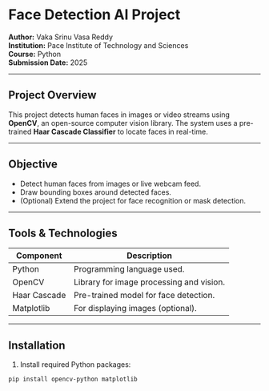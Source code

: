 # Face Detection AI Project

**Author:** Vaka Srinu Vasa Reddy  
**Institution:** 
Pace Institute of Technology and Sciences  
**Course:** Python  
**Submission Date:** 2025

---

## Project Overview

This project detects human faces in images or video streams using **OpenCV**, an open-source computer vision library. The system uses a pre-trained **Haar Cascade Classifier** to locate faces in real-time.

---

## Objective

- Detect human faces from images or live webcam feed.  
- Draw bounding boxes around detected faces.  
- (Optional) Extend the project for face recognition or mask detection.

---

## Tools & Technologies

| Component    | Description                           |
|--------------|------------------------------------ |
| Python       | Programming language used.           |
| OpenCV       | Library for image processing and vision. |
| Haar Cascade | Pre-trained model for face detection. |
| Matplotlib   | For displaying images (optional).    |

---

## Installation

1. Install required Python packages:

```bash
pip install opencv-python matplotlib
